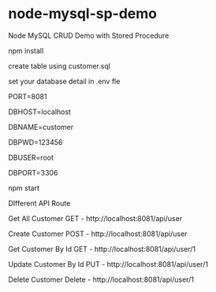 # node-mysql-sp-demo
Node MySQL CRUD Demo with Stored Procedure

npm install

create table using customer.sql

set your database detail in .env fle

PORT=8081

DBHOST=localhost

DBNAME=customer

DBPWD=123456

DBUSER=root

DBPORT=3306

npm start

DIfferent API Route

Get All Customer
GET - http://localhost:8081/api/user

Create Customer
POST - http://localhost:8081/api/user

Get Customer By Id
GET - http://localhost:8081/api/user/1

Update Customer By Id
PUT - http://localhost:8081/api/user/1

Delete Customer
Delete - http://localhost:8081/api/user/1

